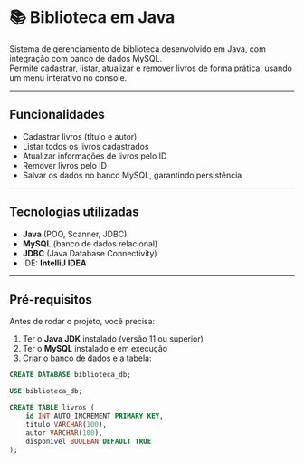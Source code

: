 # 📚 Biblioteca em Java

Sistema de gerenciamento de biblioteca desenvolvido em Java, com integração com banco de dados MySQL.  
Permite cadastrar, listar, atualizar e remover livros de forma prática, usando um menu interativo no console.

---

##  Funcionalidades

- Cadastrar livros (título e autor)  
- Listar todos os livros cadastrados  
- Atualizar informações de livros pelo ID  
- Remover livros pelo ID  
- Salvar os dados no banco MySQL, garantindo persistência  

---

##  Tecnologias utilizadas

- **Java** (POO, Scanner, JDBC)  
- **MySQL** (banco de dados relacional)  
- **JDBC** (Java Database Connectivity)  
- IDE: **IntelliJ IDEA**

---

##  Pré-requisitos

Antes de rodar o projeto, você precisa:

1. Ter o **Java JDK** instalado (versão 11 ou superior)  
2. Ter o **MySQL** instalado e em execução  
3. Criar o banco de dados e a tabela:

```sql
CREATE DATABASE biblioteca_db;

USE biblioteca_db;

CREATE TABLE livros (
    id INT AUTO_INCREMENT PRIMARY KEY,
    titulo VARCHAR(100),
    autor VARCHAR(100),
    disponivel BOOLEAN DEFAULT TRUE
);

